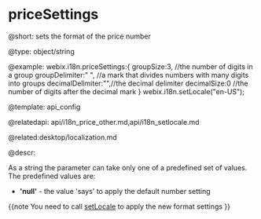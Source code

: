 priceSettings
=============


@short: sets the format of the price number
	

@type: object/string

@example:
webix.i18n.priceSettings:{
		groupSize:3,        //the number of digits in a group
		groupDelimiter:" ", //a mark that divides numbers with many digits into groups
		decimalDelimiter:"",//the decimal delimiter
		decimalSize:0       //the number of digits after the decimal mark
}
webix.i18n.setLocale("en-US");

@template:	api_config

@relatedapi: api/i18n_price_other.md,api/i18n_setlocale.md

@related:desktop/localization.md


@descr:

As a string the parameter can take only one of a predefined set of values. <br> 
The predefined values are:

- **'null'** - the value 'says' to apply the default number setting


{{note
You need to call <a href="api/i18n_setlocale.md">setLocale</a> to apply the new format settings
}}